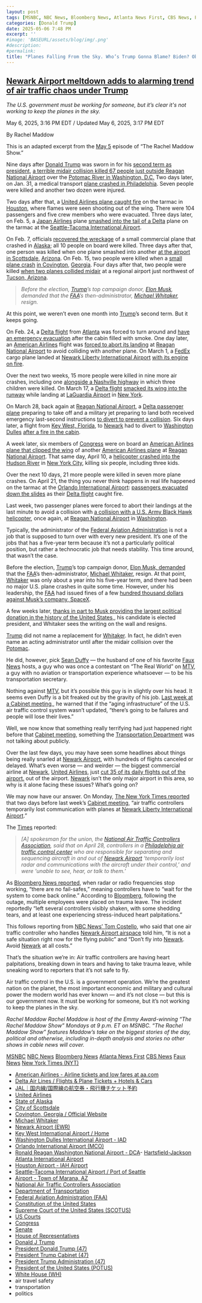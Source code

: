 ```yaml
---
layout: post
tags: [MSNBC, NBC News, Bloomberg News, Atlanta News First, CBS News, Faux News, New York Times (NYT), , American Airlines - Airline tickets and low fares at aa.com, Delta Air Lines / Flights & Plane Tickets + Hotels & Cars, JAL｜国内線/国際線の航空券・飛行機チケット予約, United Airlines, State of Alaska, City of Scottsdale, Covington Georgia / Official Website, Michael Whitaker, Newark Airport (EWR), Key West International Airport / Home, Washington Dulles International Airport - IAD, Orlando International Airport (MCO), Ronald Reagan Washington National Airport - DCA- Hartsfield-Jackson Atlanta International Airport, Houston Airport - IAH Airport, Seattle-Tacoma International Airport / Port of Seattle, Airport - Town of Marana AZ, National Air Traffic Controllers Association, Department of Transportation, Federal Aviation Administration (FAA), Constitution of the United States, Supreme Court of the United States (SCOTUS), US Courts, Congress, Senate, House of Representatives, Donald J Trump, President Donald Trump (47), President Trump Cabinet (47), President Trump Administration (47), President of the United States (POTUS), White House (WH), air travel safety, transportation, politics]
categories: [Donald Trump]
date: 2025-05-06 7:48 PM
excerpt: ''
#image: 'BASEURL/assets/blog/img/.png'
#description:
#permalink:
title: "Planes Falling From the Sky. Who’s Trump Gonna Blame? Biden? Obama? DEI?"
---
```



## [Newark Airport meltdown adds to alarming trend of air traffic chaos under Trump](https://www.msnbc.com/rachel-maddow-show/maddowblog/newark-airport-meltdown-air-traffic-chaos-trump-rcna205117)

*The U.S. government must be working for someone, but it’s clear it's not working to keep the planes in the sky.*

May 6, 2025, 3:16 PM EDT / Updated May 6, 2025, 3:17 PM EDT

By Rachel Maddow

This is an adapted excerpt from the [May 5](https://www.msnbc.com/rachel-maddow-show) episode of “The Rachel Maddow Show.”

Nine days after [Donald Trump](https://www.msnbc.com/donald-trump) was sworn in for his [second term as president](https://www.whitehouse.gov/administration/donald-j-trump/), [a terrible midair collision killed 67 people just outside Reagan National Airport](https://www.msnbc.com/opinion/msnbc-opinion/trump-plane-crash-dc-faa-airport-safety-rcna190034) over the [Potomac River in Washington, D.C.](https://www.flyreagan.com/) Two days later, on Jan. 31, a medical transport [plane crashed in Philadelphia](https://www.msnbc.com/msnbc/watch/breaking-small-plane-with-six-on-board-crashes-in-northeast-philadelphia-230835781649). Seven people were killed and another two dozen were injured.

Two days after that, a [United Airlines plane caught fire](https://www.fox26houston.com/news/united-plane-catches-fire-houstons-bush-airport-pas) on the tarmac in [Houston](https://www.airport-houston.com/#google_vignette), where flames were seen shooting out of the wing. There were 104 passengers and five crew members who were evacuated. Three days later, on Feb. 5, a [Japan Airlines](https://www.jal.co.jp/jp/ja/) plane [smashed into the tail of a Delta](https://www.seattletimes.com/seattle-news/japan-airlines-plane-strikes-parked-delta-plane-at-seatac-airport/) plane on the tarmac at the [Seattle-Tacoma International Airport](https://www.portseattle.org/sea-tac).

On Feb. 7, officials [recovered the wreckage](https://www.cbsnews.com/news/plane-missing-alaska-10-on-board-nome/) of a small commercial plane that crashed in [Alaska](https://alaska.gov/); all 10 people on board were killed. Three days after that, one person was killed when one plane smashed into another [at the airport in Scottsdale](https://www.nbcnews.com/news/us-news/scottsdale-airport-plane-crash-rcna191601), [Arizona](https://www.scottsdaleaz.gov/). On Feb. 15, two people were killed when a [small plane crash](https://www.atlantanewsfirst.com/2025/02/16/2-killed-newton-county-plane-crash/) [in Covington](https://www.atlantanewsfirst.com/2025/02/16/2-killed-newton-county-plane-crash/), [Georgia](https://cityofcovington.org/). Four days after that, two people were killed [when two planes collided midair](https://www.nbcnews.com/news/us-news/aircraft-collision-arizona-airport-leaves-least-1-person-dead-rcna192843) at a regional airport just northwest of [Tucson, Arizona](https://www.maranaaz.gov/Departments/Airport).

> *Before the election, [Trump](https://www.donaldjtrump.com/)’s top campaign donor, [Elon Musk](https://ir.tesla.com/corporate/elon-musk), demanded that the [FAA](https"//www.faa.gov/)’s then-administrator, [Michael Whitaker](https://www.linkedin.com/in/michael-whitaker-14329828/), resign.*

At this point, we weren’t even one month into [Trump](https://www.donaldjtrump.com/)’s second term. But it keeps going.

On Feb. 24, a [Delta flight](https://www.delta.com/) from [Atlanta](https://www.atl.com/) was forced to turn around and [have an emergency evacuation](https://www.nbcnews.com/nightly-news/video/delta-flight-makes-emergency-landing-after-haze-reported-in-cabin-232816197733) after the cabin filled with smoke. One day later, an [American Airlines](https://www.aa.com/) flight was [forced to abort its landing](https://www.cbsnews.com/boston/news/american-airlines-flight-boston-dc-aborted-landing/) at [Reagan National Airport](https://www.flyreagan.com/) to avoid colliding with another plane. On March 1, a [FedEx](https://www.fedex.com/) cargo plane landed at [Newark Liberty International Airport](https://www.airport-ewr.com/newark) [with its engine on fire](https://www.nytimes.com/2025/03/01/nyregion/fedex-plane-explosion-fire-newark-nj.html).

Over the next two weeks, 15 more people were killed in nine more air crashes, including one [alongside a Nashville highway](https://www.nbcnews.com/news/us-news/3-children-5-dead-small-plane-crash-nashville-highway-rcna141892) in which three children were killed. On March 17, a [Delta flight](https://www.delta.com=) [smacked its wing into the runway](https://www.nbcnews.com/news/us-news/plane-wing-hits-runway-landing-attempt-new-york-laguardia-airport-rcna196830) while landing at [LaGuardia Airport](https://www.laguardia-airport.com/#google_vignette) in [New York](https://www.nyc.gov/).

On March 28, back again at [Reagan National Airport](https://www.flyreagan.com/), a [Delta passenger plane](https://www.delta.com/) preparing to take off and a military jet preparing to land both received emergency last-second instructions [to divert to prevent a collision](https://www.npr.org/2025/03/29/nx-s1-5344430/delta-plane-dca-close-call-air-force). Six days later, a flight from [Key West, Florida](https://eyw.com/), to [Newark](https://www.airport-ewr.com/newark) had to divert to [Washington Dulles](https://www.flydulles.com/) [after a fire in the cabin](https://www.reuters.com/business/aerospace-defense/faa-investigate-after-fire-reported-cabin-united-airlines-boeing-flight-2025-04-03/).

A week later, six members of [Congress](https://www.congress.gov/) were on board an [American Airlines plane that clipped the wing](https://www.nbcnews.com/news/us-news/plane-5-house-members-clipped-aircraft-taxiway-dcs-reagan-national-air-rcna200692) of another [American Airlines plane](https://www.aa.com/) at [Reagan National Airport](https://www.flyreagan.com/). That same day, April 10, a [helicopter crashed into the Hudson River](https://www.nbcnews.com/video/special-report-helicopter-crashes-into-hudson-river-in-new-york-city-237062213965) in [New York City](https://www.nyc.gov/), killing six people, including three kids.

Over the next 10 days, 21 more people were killed in seven more plane crashes. On April 21, the thing you never think happens in real life happened on the tarmac at the [Orlando International Airport](https://flymco.com/): [passengers evacuated down the slides](https://www.cnn.com/2025/04/21/travel/passengers-evacuate-on-orlando-tarmac-after-engine-fire) as their [Delta flight](https://www.delta.com/) caught fire.

Last week, two passenger planes were forced to abort their landings at the last minute to avoid a collision with [a collision with a U.S. Army Black Hawk helicopter](https://www.npr.org/2025/05/03/nx-s1-5385802/dca-army-black-hawk-helicopter-airlines-abort-landings), once again, at [Reagan National Airport](https://www.flyreagan.com/) in [Washington](https://dc.gov/).

Typically, the administrator of the [Federal Aviation Administration](https://www.faa.gov/) is not a job that is supposed to turn over with every new president. It’s one of the jobs that has a five-year term because it’s not a particularly political position, but rather a technocratic job that needs stability. This time around, that wasn’t the case.

Before the election, [Trump](https://www.donaldjtrump.com_)’s top campaign donor, [Elon Musk, demanded](https://x.com/elonmusk/status/1838978117072805999) that the [FAA](https://www.faa.gov/)’s then-administrator, [Michael Whitaker](https://www.linkedin.com/in/michael-whitaker-14329828/), resign. At that point, [Whitaker](https://www.linkedin.com/in/michael-whitaker-14329828/) was only about a year into his five-year term, and there had been no major U.S. plane crashes in quite some time. However, under his leadership, the [FAA](https://www.faa.gov/) had issued fines of a few [hundred thousand dollars against Musk’s company, SpaceX](https://www.faa.gov/newsroom/faa-proposes-633009-civil-penalties-against-spacex).

A few weeks later, [thanks in part to Musk providing the largest political donation in the history of the United States,](https://www.msnbc.com/top-stories/latest/elon-musk-trump-donations-2024-election-rcna183231), his candidate is elected president, and Whitaker sees the writing on the wall and resigns.

[Trump](https://www.donaldjtrump.com/) did not name a replacement for [Whitaker](https://www.linkedin.com/in/michael-whitaker-14329828/). In fact, he didn’t even name an acting administrator until after the midair collision over the [Potomac](https://www.flyrea). 

He did, however, pick [Sean Duffy](https://www.nbcnews.com/politics/donald-trump/trump-names-sean-duffy-pick-transportation-secretary-rcna180712) — the husband of one of his favorite [Faux News](https://www.foxnews.com/) hosts, a guy who was once a contestant on “The Real World” on [MTV](https://www.mtv.com/), a guy with no aviation or transportation experience whatsoever — to be his transportation secretary. 

Nothing against [MTV](https://www.mtv.com/), but it’s possible this guy is in slightly over his head. It seems even Duffy is a bit freaked out by the gravity of his job. [Last week at a Cabinet meeting,](https://www.flyingmag.com/very-obsolete-trump-calls-for-total-overhaul-of-atc-system/), he warned that if the “aging infrastructure” of the U.S. air traffic control system wasn’t updated, “there’s going to be failures and people will lose their lives.”

Well, we now know that something really terrifying had just happened right before that [Cabinet meeting](https://www.whitehouse.gov/administration/the-cabinet/), something the [Transportation Department](https://www.usa.gov/agency-index#T) was not talking about publicly.

Over the last few days, you may have seen some headlines about things being really snarled at [Newark Airport](https://www.airport-ewr.com/newark), with hundreds of flights canceled or delayed. What’s even worse — and weirder — the biggest commercial airline at [Newark](https://www.airport-ewr.com/newark), [United Airlines](https://www.united.com/en/us), just [cut 35 of its daily flights out of the airport.](https://apnews.com/article/newark-airport-flight-delays-cancellations-united-d0f8a2fbc8844a05ab9e7d577922c141) out of the airport. [Newark](https://www.airport-ewr.com/newark) isn’t the only major airport in this area, so why is it alone facing these issues? What’s going on?

We may now have our answer. On Monday, [The New York Times reported](https://www.nytimes.com/2025/05/05/nyregion/newark-airport-delays-disruptions-issues.html) that two days before last week’s [Cabinet meeting](https://www.whitehouse.gov/administration/the-cabinet/), “air traffic controllers temporarily lost communication with planes at [Newark Liberty International Airport](https://www.airport-ewr.com/newark).”

The [Times](https;//www.nytimes.com/) reported: 

> *[A] spokesman for the union, the [National Air Traffic Controllers Association](https://www.natca.org/), said that on April 28, controllers in a [Philadelphia air traffic control center](https://www.faa.gov/about/office_org/headquarters_offices/ato/service_units/air_traffic_services/tracon) who are responsible for separating and sequencing aircraft in and out of [Newark Airport](https://www.airport-ewr.com/newark) ‘temporarily lost radar and communications with the aircraft under their control,’ and were ‘unable to see, hear, or talk to them.’*

As [Bloomberg News reported](https://www.bloomberg.com/news/articles/2025-05-05/newark-radar-loss-left-controllers-guiding-blind-for-90-seconds), when radar or radio frequencies stop working, “there are no fail-safes,” meaning controllers have to “wait for the system to come back online.” According to [Bloomberg](https://www.bloomberg.com/), following the outage, multiple employees were placed on trauma leave. The incident reportedly “left several controllers visibly shaken, with some shedding tears, and at least one experiencing stress-induced heart palpitations.” 

This follows reporting from [NBC News’ Tom Costello](https://www.youtube.com/watch?v=6imFdANFXl8&t=2s), who said that one air traffic controller who handles [Newark Airport airspace](https://www.airport-ewr.com/newark) told him, “It is not a safe situation right now for the flying public” and “Don’t fly into [Newark](https://www.airport-ewr.com/newark). Avoid [Newark](https://www.airport-ewr.com/newark) at all costs.”

That’s the situation we’re in: Air traffic controllers are having heart palpitations, breaking down in tears and having to take trauma leave, while sneaking word to reporters that it’s not safe to fly.

Air traffic control in the U.S. is a government operation. We’re the greatest nation on the planet, the most important economic and military and cultural power the modern world has ever known — and it’s not close — but this is our government now. It must be working for someone, but it’s not working to keep the planes in the sky.

*Rachel Maddow*
*Rachel Maddow is host of the Emmy Award-winning “The Rachel Maddow Show” Mondays at 9 p.m. ET on MSNBC. “The Rachel Maddow Show” features Maddow’s take on the biggest stories of the day, political and otherwise, including in-depth analysis and stories no other shows in cable news will cover.*

[MSNBC](https://www.msnbc.com/)
[NBC News](https://www.nbcnews.com/)
[Bloomberg News](https://www.bloomberg.com/)
[Atlanta News First](https://www.atlantanewsfirst.com/)
[CBS News](https://www.cbsnews.com/)
[Faux News](https://www.foxnews.com/)
[New York Times (NYT)](https://www.nytimes.com/)

- [American Airlines - Airline tickets and low fares at aa.com](https://www.aa.com/homePage.do)
- [Delta Air Lines / Flights & Plane Tickets + Hotels & Cars](https://www.delta.com/)
- [JAL｜国内線/国際線の航空券・飛行機チケット予約](https://www.jal.co.jp/jp/ja/)
- [United Airlines](https://www.united.com/en/us)
- [State of Alaska](https://alaska.gov/)
- [City of Scottsdale](https://www.scottsdaleaz.gov/)
- [Covington, Georgia / Official Website](https://cityofcovington.org/)
- [Michael Whitaker](https://www.linkedin.com/in/michael-whitaker-14329828/)
- [Newark Airport (EWR)](https://www.airport-ewr.com/newark)
- [Key West International Airport / Home](https://eyw.com/)
- [Washington Dulles International Airport - IAD](https://www.flydulles.com/)
- [Orlando International Airport (MCO)](https://flymco.com/)
- [Ronald Reagan Washington National Airport - DCA](https://www.flyreagan.com/)- [Hartsfield-Jackson Atlanta International Airport](https://www.atl.com/)
- [Houston Airport - IAH Airport](https://www.airport-houston.com/)
- [Seattle-Tacoma International Airport / Port of Seattle](https://www.portseattle.org/sea-tac)
- [Airport - Town of Marana, AZ](https://www.maranaaz.gov/Departments/Airport)
- [National Air Traffic Controllers Association](https://www.natca.org/)
- [Department of Transportation](https://www.transportation.gov/) 
- [Federal Aviation Administration (FAA)](https://www.faa.gov/)
- [Constitution of the United States](https://constitution.congress.gov/)
- [Supreme Court of the United States (SCOTUS)](https://www.supremecourt.gov/)
- [US Courts](https://www.uscourts.gov/)
- [Congress](https://www.congress.gov/)
- [Senate](https://www.senate.gov/)
- [House of Representatives](https://www.house.gov/)
- [Donald J Trump](https://www.donaldjtrump.com/)
- [President Donald Trump (47)](https://www.whitehouse.gov/administration/donald-j-trump/)
- [President Trump Cabinet (47)](https://www.whitehouse.gov/administration/the-cabinet)
- [President Trump Administration (47)](https://www.whitehouse.gov/administration/)
- [President of the United States (POTUS)](https://www.whitehouse.gov/)
- [White House (WH)](https://www.whitehouse.gov/)
- air travel safety 
- transportation 
- politics 

